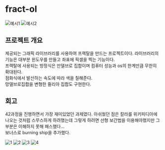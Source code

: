 # fract-ol

![예시1](https://user-images.githubusercontent.com/79244795/158050396-6e01d1d7-d179-4f5e-8bd3-07be64738064.png)
![예시2](https://user-images.githubusercontent.com/79244795/158050408-be68e1b4-ba63-4438-932f-5083a39672f5.png)

## 프로젝트 개요
제공되는 그래픽 라이브러리를 사용하여 프랙탈을 만드는 프로젝트이다. 라이브러리의 기능은 대부분 윈도우를 만들고 좌표에 픽셀을 찍는 기능이다.  
프랙탈에 사용되는 방정식은 만델브로 집합이며 컴퓨터 성능과 os의 한계만큼 무한히 확대된다.  
점화식에서 발산하는 속도에 따라 색을 칠해준다.  
망델브로집합을 변형한 쥘리아 집합도 구현한다.  

## 회고
42과정을 진행하면서 가장 재미있었던 과제였다. 아쉬웠던 점은 칼라를 위키피디아에 나오는 것처럼 스무스하게 하려했는데 그렇게 하려면 선형 보간법을 이용해야했지만 그 부분은 이해하지 못해 패스했다...  
보너스로 burning ship을 추가했다.

![1](https://user-images.githubusercontent.com/79244795/158050404-f42464ac-9b76-4442-b073-b5568b2607f4.png)
![2](https://user-images.githubusercontent.com/79244795/158050400-68d3023a-a442-41ce-aa36-8c6acb96d1df.png)
![3](https://user-images.githubusercontent.com/79244795/158050406-3527db4a-793d-45ec-9608-138d0cafac08.png)
![4](https://user-images.githubusercontent.com/79244795/158050407-b893b98b-c120-4053-87d7-0321da4b66b4.png)

